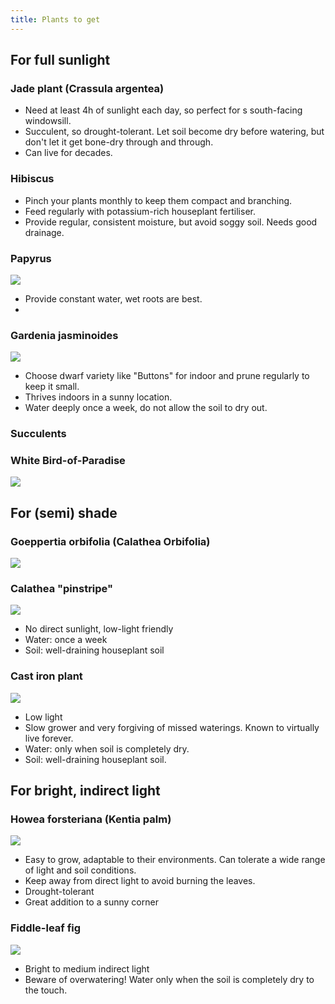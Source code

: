```yaml
---
title: Plants to get
---
```

## For full sunlight

### Jade plant (Crassula argentea)
- Need at least 4h of sunlight each day, so perfect for s south-facing windowsill. 
- Succulent, so drought-tolerant. Let soil become dry before watering, but don't let it get bone-dry through and through. 
- Can live for decades.


### Hibiscus
- Pinch your plants monthly to keep them compact and branching.
- Feed regularly with potassium-rich houseplant fertiliser. 
- Provide regular, consistent moisture, but avoid soggy soil. Needs good drainage.

### Papyrus

![](projects/attachments/Pasted%20image%2020240217172046.png)
- Provide constant water, wet roots are best.
- 

### Gardenia jasminoides
![](projects/attachments/Pasted%20image%2020240217172355.png)

- Choose dwarf variety like "Buttons" for indoor and prune regularly to keep it small. 
- Thrives indoors in a sunny location. 
- Water deeply once a week, do not allow the soil to dry out.

### Succulents

### White Bird-of-Paradise
![](projects/attachments/Pasted%20image%2020240217205658.png)



## For (semi) shade

### Goeppertia orbifolia (Calathea Orbifolia)

![](projects/attachments/Pasted%20image%2020240217171018.png)


### Calathea "pinstripe"
![](projects/attachments/Pasted%20image%2020240217210050.png)

- No direct sunlight, low-light friendly
- Water: once a week
- Soil: well-draining houseplant soil
### Cast iron plant

![](projects/attachments/Pasted%20image%2020240217205857.png)


- Low light
- Slow grower and very forgiving of missed waterings. Known to virtually live forever. 
- Water: only when soil is completely dry. 
- Soil: well-draining houseplant soil.

## For bright, indirect light

### Howea forsteriana (Kentia palm)

![](projects/attachments/Pasted%20image%2020240217171250.png)

- Easy to grow, adaptable to their environments. Can tolerate a wide range of light and soil conditions. 
- Keep away from direct light to avoid burning the leaves.
- Drought-tolerant
- Great addition to a sunny corner


### Fiddle-leaf fig

![](projects/attachments/Pasted%20image%2020240217210236.png)

- Bright to medium indirect light
- Beware of overwatering! Water only when the soil is completely dry to the touch.
